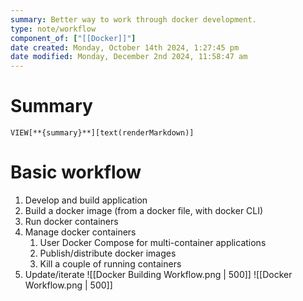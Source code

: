 ```yaml
---
summary: Better way to work through docker development.
type: note/workflow
component_of: ["[[Docker]]"]
date created: Monday, October 14th 2024, 1:27:45 pm
date modified: Monday, December 2nd 2024, 11:58:47 am
---
```

# Summary
`VIEW[**{summary}**][text(renderMarkdown)]`

# Basic workflow
1. Develop and build application
2. Build a docker image (from a docker file, with docker CLI)
3. Run docker containers
4. Manage docker containers
	1. User Docker Compose for multi-container applications
	2. Publish/distribute docker images
	3. Kill a couple of running containers
5. Update/iterate
![[Docker Building Workflow.png | 500]]
![[Docker Workflow.png | 500]]

